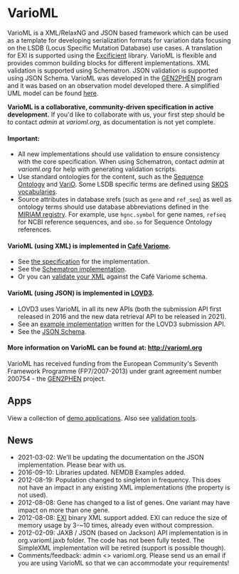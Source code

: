 VarioML
=======

VarioML is a XML/RelaxNG and JSON based framework which can be used as a
 template for developing serialization formats for variation data focusing on
 the LSDB (Locus Specific Mutation Database) use cases.
A translation for EXI is supported using the
 [Excificient](http://exificient.github.io/) library.
VarioML is flexible and provides common building blocks for different
 implementations.
XML validation is supported using Schematron.
JSON validation is supported using JSON Schema.
VarioML was developed in the [GEN2PHEN](https://en.wikipedia.org/wiki/GEN2PHEN)
 program and it was based on an observation model developed there.
A simplified UML model can be found
 [here](https://raw.github.com/VarioML/VarioML/master/xml/lsdb_main/uml/varioml.jpg).

__VarioML is a collaborative, community-driven specification in active
 development.__
If you'd like to collaborate with us, your first step should be to contact
 *admin* at *varioml.org*, as documentation is not yet complete.


#### Important:
- All new implementations should use validation to ensure consistency with the
  core specification.
  When using Schematron, contact *admin* at *varioml.org* for help with
  generating validation scripts.
- Use standard ontologies for the content, such as the
  [Sequence Ontology](http://www.sequenceontology.org/) and
  [VariO](http://variationontology.org/).
  Some LSDB specific terms are defined using
  [SKOS vocabularies](https://github.com/VarioML/VarioML/tree/master/ontology/skos).
- Source attributes in database xrefs (such as `gene` and `ref_seq`) as well as
  ontology terms should use database abbreviations defined in the
  [MIRIAM registry](http://identifiers.org).
  For example, use `hgnc.symbol` for gene names, `refseq` for NCBI reference
  sequences, and `obo.so` for Sequence Ontology references.


#### VarioML (using XML) is implemented in [Café Variome](http://cafevariome.org).

[//]: # (FIXME: The first and third link here are broken.)

- See [the specification](http://varioml.org/cafevariome_minspec.htm) for the
  implementation.
- See the [Schematron implementation](https://github.com/VarioML/VarioML/tree/master/xml/cafe_variome/validator).
- Or you can [validate your XML](http://varioml.org/validator.htm) against the
  Café Variome schema.


#### VarioML (using JSON) is implemented in [LOVD3](http://github.com/LOVDnl/LOVD3).

- LOVD3 uses VarioML in all its new APIs (both the submission API first released
  in 2016 and the new data retrieval API to be released in 2021).
- See an [example implementation](blob/master/json/examples/lovd.json) written
  for the LOVD3 submission API.
- See the [JSON Schema](blob/master/json/examples/lovd.json-schema).


#### More information on VarioML can be found at: http://varioml.org

VarioML has received funding from the European Community's Seventh Framework
 Programme (FP7/2007-2013) under grant agreement number 200754 - the
 [GEN2PHEN](https://en.wikipedia.org/wiki/GEN2PHEN) project.



## Apps

View a collection of [demo applications](https://github.com/VarioML/Apps).
Also see [validation tools](https://github.com/VarioML/VarioML/tree/master/xml/cafe_variome/validator).



## News
- 2021-03-02: We'll be updating the documentation on the JSON implementation.
  Please bear with us.
- 2016-09-10: Libraries updated. NEMDB Examples added.
- 2012-08-19: Population changed to singleton in frequency.
  This does not have an impact in any existing XML implementations (the property
  is not used).
- 2012-08-08: Gene has changed to a list of genes.
  One variant may have impact on more than one gene.
- 2012-08-08: [EXI](http://www.w3.org/XML/EXI/) binary XML support added.
  EXI can reduce the size of memory usage by 3-~10 times, already even without
  compression.
- 2012-02-09: JAXB / JSON (based on Jackson) API implementation is in
  org.varioml.jaxb folder.
  The code has not been fully tested.
  The SimpleXML implementation will be retired (support is possible though).
- Comments/feedback: admin <> varioml.org.
  Please send us an email if you are using VarioML so that we can accommodate
  your requirements!

